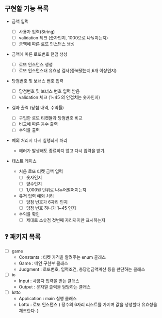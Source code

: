 ## 구현할 기능 목록

- 금액 입력
    - [ ] 사용자 입력(String)
    - [ ] validation 체크 (숫자인지, 1000으로 나눠지는지)
    - [ ] 금액에 따른 로또 인스턴스 생성
- 금액에 따른 로또번호 랜덤 생성
    - [ ] 로또 인스턴스 생성
    - [ ] 로또 인스턴스내 유효성 검사(중복됐는지,6개 이상인지)
- 당첨번호 및 보너스 번호 입력
    - [ ] 당첨번호 및 보너스 번호 입력 받음
    - [ ] validation 체크 (1~45 의 안겹치는 숫자인지)
- 결과 출력 (당첨 내역, 수익률)
    - [ ] 구입한 로또 티켓들과 당첨번호 비교
    - [ ] 비교에 따른 등수 출력
    - [ ] 수익률 출력

- 예외 처리시 다시 실행되게 처리
    - 에러가 발생해도 종료하지 않고 다시 입력을 받기.

- 테스트 케이스
    - 처음 로또 티켓 금액 입력
        - [ ] 숫자인지
        - [ ] 양수인지
        - [ ] 1,000원 단위로 나누어떨어지는지
    - 유저 입력 예외 처리
        - [ ] 당첨 번호가 6자리 인지
        - [ ] 당첨 번호 하나가 1~45 인지
    - 수익률 확인
        - [ ] 제대로 소숫점 첫번째 자리까지만 표시하는지

## ❓ 패키지 목록

- [ ] game
    - Constants : 티켓 가격을 알려주는 enum 클래스
    - Game : 메인 구현부 클래스
    - Judgment : 로또번호, 입력조건, 총당첨금액계산 등을 판단하는 클래스
- [ ] io
    - Input : 사용자 입력을 받는 클래스
    - Output : 문자열 출력을 담당하는 클래스
- [ ] lotto
    - Application : main 실행 클래스
    - Lotto : 로또 인스턴스 ( 정수의 6자리 리스트를 가지며 값을 생성할때 유효성을 체크한다. )